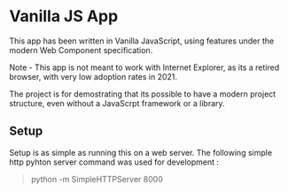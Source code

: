 # Vanilla JS App

This app has been written in Vanilla JavaScript, using features under the modern Web Component specification.

Note - This app is not meant to work with Internet Explorer, as its a retired browser, with very low adoption rates in 2021.

The project is for demostrating that its possible to have a modern project structure, even without a JavaScrpt framework or a library.

## Setup

Setup is as simple as running this on a web server. The following simple http pyhton server command was used for development :
> python -m SimpleHTTPServer 8000